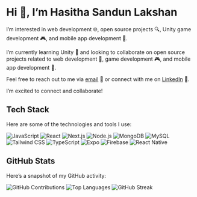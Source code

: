 # Hi 👋, I’m Hasitha Sandun Lakshan

I’m interested in web development 🌐, open source projects 🔍, Unity game development 🎮, and mobile app development 📱. 

I’m currently learning Unity 🧠 and looking to collaborate on open source projects related to web development 🌟, game development 🎮, and mobile app development 📱.

Feel free to reach out to me via [email](mailto:hasiofficial2002@gmail.com) 📧 or connect with me on [LinkedIn](https://www.linkedin.com/in/hasitha-sandun-69b0562a0) 💼. 

I’m excited to connect and collaborate!

## Tech Stack

Here are some of the technologies and tools I use:

![JavaScript](https://img.shields.io/badge/-JavaScript-FFFFFF?style=flat&logo=javascript&logoColor=F7DF1E)
![React](https://img.shields.io/badge/-React-FFFFFF?style=flat&logo=react&logoColor=61DAFB)
![Next.js](https://img.shields.io/badge/-Next.js-FFFFFF?style=flat&logo=nextdotjs&logoColor=000000)
![Node.js](https://img.shields.io/badge/-Node.js-FFFFFF?style=flat&logo=nodedotjs&logoColor=339933)
![MongoDB](https://img.shields.io/badge/-MongoDB-FFFFFF?style=flat&logo=mongodb&logoColor=47A248)
![MySQL](https://img.shields.io/badge/-MySQL-FFFFFF?style=flat&logo=mysql&logoColor=4479A1)
![Tailwind CSS](https://img.shields.io/badge/-Tailwind_CSS-FFFFFF?style=flat&logo=tailwind-css&logoColor=38B2AC)
![TypeScript](https://img.shields.io/badge/-TypeScript-FFFFFF?style=flat&logo=typescript&logoColor=007ACC)
![Expo](https://img.shields.io/badge/-Expo-FFFFFF?style=flat&logo=expo&logoColor=000020)
![Firebase](https://img.shields.io/badge/-Firebase-FFFFFF?style=flat&logo=firebase&logoColor=FFCA28)
![React Native](https://img.shields.io/badge/-React_Native-FFFFFF?style=flat&logo=react&logoColor=61DAFB)

## GitHub Stats

Here’s a snapshot of my GitHub activity:

![GitHub Contributions](https://github-readme-stats.vercel.app/api?username=hasithasandunlakshan&show_icons=true&count_private=true&hide_title=true&theme=radical)
![Top Languages](https://github-readme-stats.vercel.app/api/top-langs/?username=hasithasandunlakshan&layout=compact&theme=dark)
![GitHub Streak](https://github-readme-streak-stats.herokuapp.com/?user=hasithasandunlakshan&theme=dark)





